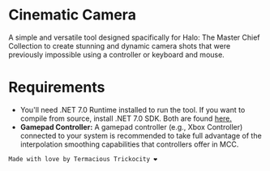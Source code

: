 # Cinematic Camera
A simple and versatile tool designed spacifically for Halo: The Master Chief Collection to create stunning and dynamic camera shots that were previously impossible using a controller or keyboard and mouse.

# Requirements
- You'll need .NET 7.0 Runtime installed to run the tool. If you want to compile from source, install .NET 7.0 SDK. Both are found [here.](https://dotnet.microsoft.com/download/dotnet/7.0)
- **Gamepad Controller:** A gamepad controller (e.g., Xbox Controller) connected to your system is recommended to take full advantage of the interpolation smoothing capabilities that controllers offer in MCC.

`Made with love by Termacious Trickocity ❤️`
